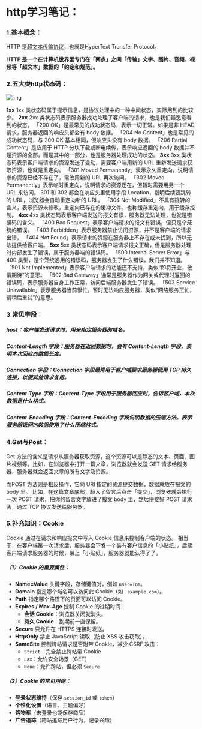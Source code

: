 # http学习笔记：

### 1.基本概念：

HTTP 是[超文本传输协议](https://zhida.zhihu.com/search?content_id=113021731&content_type=Article&match_order=1&q=超文本传输协议&zhida_source=entity)，也就是HyperText Transfer Protocol。

**HTTP 是一个在计算机世界里专门在「两点」之间「传输」文字、图片、音频、视频等「超文本」数据的「约定和规范」。**

### 2.五大类http状态码：

![img](https://pic3.zhimg.com/v2-6e7f7b4c7dab1c7924f598e33ddf9c0e_1440w.jpg)

**1xx**
1xx 类状态码属于提示信息，是协议处理中的一种中间状态，实际用到的比较少。
**2xx**
2xx 类状态码表示服务器成功处理了客户端的请求，也是我们最愿意看到的状态。
「200 OK」是最常见的成功状态码，表示一切正常。如果是非 HEAD 请求，服务器返回的响应头都会有 body 数据。
「204 No Content」也是常见的成功状态码，与 200 OK 基本相同，但响应头没有 body 数据。
「206 Partial Content」是应用于 HTTP 分块下载或断电续传，表示响应返回的 body 数据并不是资源的全部，而是其中的一部分，也是服务器处理成功的状态。
**3xx**
3xx 类状态码表示客户端请求的资源发送了变动，需要客户端用新的 URL 重新发送请求获取资源，也就是重定向。
「301 Moved Permanently」表示永久重定向，说明请求的资源已经不存在了，需改用新的 URL 再次访问。
「302 Moved Permanently」表示临时重定向，说明请求的资源还在，但暂时需要用另一个 URL 来访问。
301 和 302 都会在响应头里使用字段 Location，指明后续要跳转的 URL，浏览器会自动重定向新的 URL。
「304 Not Modified」不具有跳转的含义，表示资源未修改，重定向已存在的缓冲文件，也称缓存重定向，用于缓存控制。
**4xx**
4xx 类状态码表示客户端发送的报文有误，服务器无法处理，也就是错误码的含义。
「400 Bad Request」表示客户端请求的报文有错误，但只是个笼统的错误。
「403 Forbidden」表示服务器禁止访问资源，并不是客户端的请求出错。
「404 Not Found」表示请求的资源在服务器上不存在或未找到，所以无法提供给客户端。
**5xx**
5xx 类状态码表示客户端请求报文正确，但是服务器处理时内部发生了错误，属于服务器端的错误码。
「500 Internal Server Error」与 400 类型，是个笼统通用的错误码，服务器发生了什么错误，我们并不知道。
「501 Not Implemented」表示客户端请求的功能还不支持，类似“即将开业，敬请期待”的意思。
「502 Bad Gateway」通常是服务器作为网关或代理时返回的错误码，表示服务器自身工作正常，访问后端服务器发生了错误。
「503 Service Unavailable」表示服务器当前很忙，暂时无法响应服务器，类似“网络服务正忙，请稍后重试”的意思。

### 3.常见字段：

##### host：客户端发送请求时，用来指定服务器的域名。

##### **Content-Length 字段**：服务器在返回数据时，会有 Content-Length 字段，表明本次回应的数据长度。

##### **Connection 字段**：Connection 字段最常用于客户端要求服务器使用 TCP 持久连接，以便其他请求复用。

##### **Content-Type 字段**：Content-Type 字段用于服务器回应时，告诉客户端，本次数据是什么格式。

##### **Content-Encoding 字段**：Content-Encoding 字段说明数据的压缩方法。表示服务器返回的数据使用了什么压缩格式。

### 4.Get与Post：

Get 方法的含义是请求从服务器获取资源，这个资源可以是静态的文本、页面、图片视频等。比如，在浏览器中打开一篇文章，浏览器就会发送 GET 请求给服务器，服务器就会返回文章的所有文字及资源。

而POST 方法则是相反操作，它向 URI 指定的资源提交数据，数据就放在报文的 body 里。
比如，在这篇文章底部，敲入了留言后点击「提交」，浏览器就会执行一次 POST 请求，把你的留言文字放进了报文 body 里，然后拼接好 POST 请求头，通过 TCP 协议发送给服务器。

### 5.补充知识：Cookie

Cookie 通过在请求和响应报文中写入 Cookie 信息来控制客户端的状态。
相当于，在客户端第一次请求后，服务器会下发一个装有客户信息的「小贴纸」，后续客户端请求服务器的时候，带上「小贴纸」，服务器就能认得了了。

##### （1）Cookie 的重要属性：

- **Name=Value**
   关键字段，存储键值对，例如 `user=Tom`。
- **Domain**
   指定哪个域名可以访问此 Cookie（如 `.example.com`）。
- **Path**
   指定哪个路径下的页面可以访问 Cookie。
- **Expires / Max-Age**
   控制 Cookie 的过期时间：
  - **会话 Cookie**：浏览器关闭就消失。
  - **持久 Cookie**：到期前一直保留。
- **Secure**
   只允许在 HTTPS 连接时发送。
- **HttpOnly**
   禁止 JavaScript 读取（防止 XSS 攻击窃取）。
- **SameSite**
   控制跨站请求是否附带 Cookie，减少 CSRF 攻击：
  - `Strict`：完全禁止跨站带 Cookie
  - `Lax`：允许安全场景（GET）
  - `None`：允许跨站，但必须 `Secure`

##### （2）Cookie 的常见用途：

- **登录状态维持**（保存 `session_id` 或 `token`）
- **个性化设置**（语言、主题偏好）
- **购物车**（未登录也能保存商品）
- **广告追踪**（跨站追踪用户行为，记录兴趣）